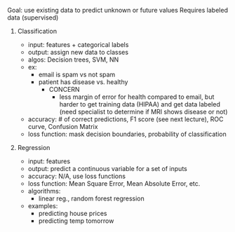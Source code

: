 Goal: use existing data to predict unknown or future values
Requires labeled data (supervised)

1. Classification
	- input: features + categorical labels
	- output: assign new data to classes
	- algos: Decision trees, SVM, NN
	- ex: 
		- email is spam vs not spam
		- patient has disease vs. healthy
			- CONCERN
				- less margin of error for health compared to email, but harder to get training data (HIPAA) and get data labeled (need specialist to determine if MRI shows disease or not)
	- accuracy: # of correct predictions, F1 score (see next lecture), ROC curve, Confusion Matrix
	- loss function: mask decision boundaries, probability of classification

 2. Regression
	 - input: features
	 - output: predict a continuous variable for a set of inputs
	 - accuracy: N/A, use loss functions
	 - loss function: Mean Square Error, Mean Absolute Error, etc.
	 - algorithms:
		 - linear reg., random forest regression
	 - examples:
		 - predicting house prices
		 - predicting temp tomorrow